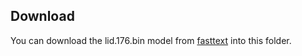 ## Download
You can download the lid.176.bin model from [fasttext](https://dl.fbaipublicfiles.com/fasttext/supervised-models/lid.176.bin) into this folder.